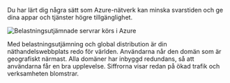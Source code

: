 Du har lärt dig några sätt som Azure-nätverk kan minska svarstiden och ge dina appar och tjänster högre tillgänglighet. 

![Belastningsutjämnade servrar körs i Azure](../media/5-heading.png)

Med belastningsutjämning och global distribution är din näthandelswebbplats redo för världen. Användarna når den domän som är geografiskt närmast. Alla domäner har inbyggd redundans, så att användarna får en bra upplevelse. Siffrorna visar redan på ökad trafik och verksamheten blomstrar.
